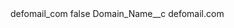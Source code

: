 <?xml version="1.0" encoding="UTF-8"?>
<CustomMetadata xmlns="http://soap.sforce.com/2006/04/metadata" xmlns:xsi="http://www.w3.org/2001/XMLSchema-instance" xmlns:xsd="http://www.w3.org/2001/XMLSchema">
    <label>defomail_com</label>
    <protected>false</protected>
    <values>
        <field>Domain_Name__c</field>
        <value xsi:type="xsd:string">defomail.com</value>
    </values>
</CustomMetadata>
